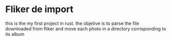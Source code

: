 # Fliker de import

this is the my first project in rust.
the objetive is to parse the file downloaded from fliker and move each photo in a directory corrisponding to its album